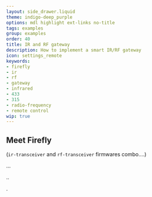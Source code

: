 ```yaml
---
layout: side_drawer.liquid
theme: indigo-deep_purple
options: mdl highlight ext-links no-title
tags: examples
group: examples
order: 40
title: IR and RF gateway
description: How to implement a smart IR/RF gateway
icon: settings_remote
keywords:
- firefly
- ir
- rf
- gateway
- infrared
- 433
- 315
- radio-frequency
- remote control
wip: true
---
```



## Meet Firefly


(`ir-transceiver` and `rf-transceiver` firmwares combo....)


...


..

.

